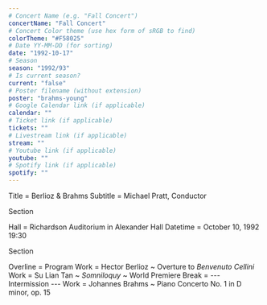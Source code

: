 ```yaml
---
# Concert Name (e.g. "Fall Concert")
concertName: "Fall Concert"
# Concert Color theme (use hex form of sRGB to find)
colorTheme: "#F58025"
# Date YY-MM-DD (for sorting)
date: "1992-10-17"
# Season
season: "1992/93"
# Is current season?
current: "false"
# Poster filename (without extension)
poster: "brahms-young"
# Google Calendar link (if applicable)
calendar: ""
# Ticket link (if applicable)
tickets: ""
# Livestream link (if applicable)
stream: ""
# Youtube link (if applicable)
youtube: ""
# Spotify link (if applicable)
spotify: ""
---
```

Title = Berlioz & Brahms
Subtitle = Michael Pratt, Conductor

Section

Hall = Richardson Auditorium in Alexander Hall
Datetime = October 10, 1992 19:30

Section

Overline = Program
Work = Hector Berlioz ~ Overture to *Benvenuto Cellini*
Work = Su Lian Tan  ~ *Somniloquy* ~ World Premiere
Break = --- Intermission ---
Work = Johannes Brahms ~ Piano Concerto No. 1 in D minor, op. 15
